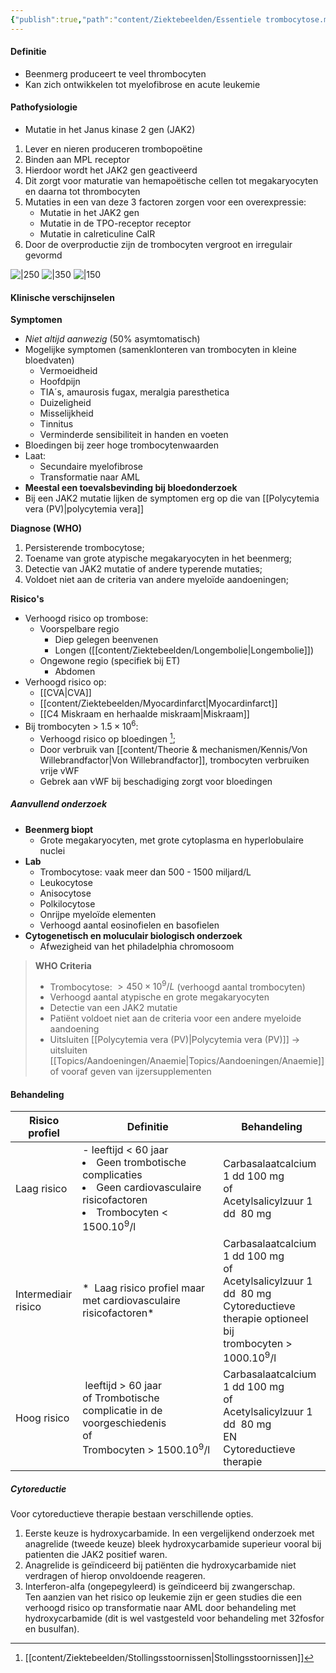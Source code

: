 ```yaml
---
{"publish":true,"path":"content/Ziektebeelden/Essentiele trombocytose.md","permalink":"/content/ziektebeelden/essentiele-trombocytose/","title":"Essentiele trombocytose","tags":["Oncologie/Hemato-oncologie","Ziektebeeld"]}
---
```





#### Definitie
- Beenmerg produceert te veel thrombocyten
- Kan zich ontwikkelen tot myelofibrose en acute leukemie

#### Pathofysiologie
- Mutatie in het Janus kinase 2 gen (JAK2)
1. Lever en nieren produceren trombopoëtine 
2. Binden aan MPL receptor
3. Hierdoor wordt het JAK2 gen geactiveerd
4. Dit zorgt voor maturatie van hemapoëtische cellen tot megakaryocyten en daarna tot thrombocyten
5. Mutaties in een van deze 3 factoren zorgen voor een overexpressie:
	- Mutatie in het JAK2 gen
	- Mutatie in de TPO-receptor receptor
	- Mutatie in calreticuline CalR
6. Door de overproductie zijn de trombocyten vergroot en irregulair gevormd


![|250](https://i.imgur.com/RA23lHQ.png)
![|350](https://i.imgur.com/OD1xVu8.png)
![|150](https://i.imgur.com/ThcQYzR.png)


#### Klinische verschijnselen
**Symptomen**
- *Niet altijd aanwezig* (50% asymtomatisch)
- Mogelijke symptomen (samenklonteren van trombocyten in kleine bloedvaten)
	- Vermoeidheid
	- Hoofdpijn
	- TIA´s, amaurosis fugax, meralgia paresthetica
	- Duizeligheid
	- Misselijkheid
	- Tinnitus
	- Verminderde sensibiliteit in handen en voeten
- Bloedingen bij zeer hoge trombocytenwaarden
- Laat:
	- Secundaire myelofibrose
	- Transformatie naar AML
- **Meestal een toevalsbevinding bij bloedonderzoek**
- Bij een JAK2 mutatie lijken de symptomen erg op die van [[Polycytemia vera (PV)\|polycytemia vera]]

**Diagnose (WHO)**
1. Persisterende trombocytose;
2. Toename van grote atypische megakaryocyten in het beenmerg;
3. Detectie van JAK2 mutatie of andere typerende mutaties;
4. Voldoet niet aan de criteria van andere myeloïde aandoeningen;


**Risico's**
- Verhoogd risico op trombose:
	- Voorspelbare regio
		- Diep gelegen beenvenen 
		- Longen ([[content/Ziektebeelden/Longembolie\|Longembolie]])
	- Ongewone regio (specifiek bij ET)
		- Abdomen
- Verhoogd risico op:
	- [[CVA\|CVA]]
	- [[content/Ziektebeelden/Myocardinfarct\|Myocardinfarct]]
	- [[C4 Miskraam en herhaalde miskraam\|Miskraam]]
- Bij trombocyten > $1.5 \times 10^6$:
	- Verhoogd risico op bloedingen [^1];
	- Door verbruik van [[content/Theorie & mechanismen/Kennis/Von Willebrandfactor\|Von Willebrandfactor]], trombocyten verbruiken vrije vWF
	- Gebrek aan vWF bij beschadiging zorgt voor bloedingen
##### Aanvullend onderzoek
- **Beenmerg biopt**
	- Grote megakaryocyten, met grote cytoplasma en hyperlobulaire nuclei
- **Lab**
	- Trombocytose: vaak meer dan 500 - 1500 miljard/L
	- Leukocytose
	- Anisocytose
	- Polkilocytose
	- Onrijpe myeloïde elementen
	- Verhoogd aantal eosinofielen en basofielen
- **Cytogenetisch en moluculair biologisch onderzoek**
	- Afwezigheid van het philadelphia chromosoom

> **WHO Criteria**
> - Trombocytose: $> 450 \times 10^9/L$ (verhoogd aantal trombocyten)
> - Verhoogd aantal atypische en grote megakaryocyten
> - Detectie van een JAK2 mutatie
> - Patiënt voldoet niet aan de criteria voor een andere myeloide aandoening
> - Uitsluiten [[Polycytemia vera (PV)\|Polycytemia vera (PV)]] → uitsluiten [[Topics/Aandoeningen/Anaemie\|Topics/Aandoeningen/Anaemie]] of vooraf geven van ijzersupplementen


#### Behandeling
| **Risico profiel**  | **Definitie**                                                                                                                                | **Behandeling**                                                                                                                                     |
| ------------------- | -------------------------------------------------------------------------------------------------------------------------------------------- | --------------------------------------------------------------------------------------------------------------------------------------------------- |
| Laag risico         | - leeftijd < 60 jaar </br> <li> Geen trombotische complicaties </br> <li>  Geen cardiovasculaire risicofactoren   </br> <li>  Trombocyten < 1500.10<sup>9</sup>/l | Carbasalaatcalcium 1 dd 100 mg<br>of<br>Acetylsalicylzuur 1 dd  80 mg                                                                               |
| Intermediair risico | *    Laag risico profiel maar met cardiovasculaire risicofactoren\*                                                                          | Carbasalaatcalcium 1 dd 100 mg<br>of<br>Acetylsalicylzuur 1 dd  80 mg Cytoreductieve therapie optioneel bij<br>trombocyten > 1000.10<sup>9</sup>/l |
| Hoog risico         |  leeftijd \> 60 jaar<br> of Trombotische complicatie in de voorgeschiedenis<br>of Trombocyten \> 1500.10<sup>9</sup>/l     | Carbasalaatcalcium 1 dd 100 mg<br>of<br>Acetylsalicylzuur 1 dd  80 mg<br>EN<br>Cytoreductieve therapie                                              |

##### Cytoreductie

Voor cytoreductieve therapie bestaan verschillende opties.

1. Eerste keuze is hydroxycarbamide. In een vergelijkend onderzoek met anagrelide (tweede keuze) bleek hydroxycarbamide superieur vooral bij patienten die JAK2 positief waren.  
2. Anagrelide is geïndiceerd bij patiënten die hydroxycarbamide niet verdragen of hierop onvoldoende reageren.  
3. Interferon-alfa (ongepegyleerd) is geïndiceerd bij zwangerschap.  
Ten aanzien van het risico op leukemie zijn er geen studies die een verhoogd risico op transformatie naar AML door behandeling met hydroxycarbamide (dit is wel vastgesteld voor behandeling met 32fosfor en busulfan).

[^1]: [[content/Ziektebeelden/Stollingsstoornissen\|Stollingsstoornissen]]